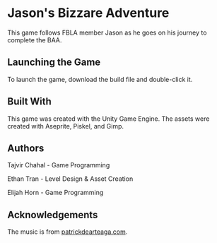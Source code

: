 # Jason's Bizzare Adventure
This game follows FBLA member Jason as he goes on his journey to complete the BAA.

## Launching the Game
To launch the game, download the build file and double-click it.

## Built With
This game was created with the Unity Game Engine. The assets were created with Aseprite, Piskel, and Gimp.

## Authors
Tajvir Chahal - Game Programming

Ethan Tran - Level Design & Asset Creation

Elijah Horn - Game Programming

## Acknowledgements
The music is from [patrickdearteaga.com](patrickdearteaga.com).
